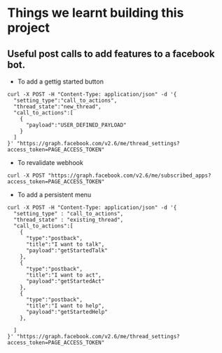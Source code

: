 # Things we learnt building this project

## Useful post calls to add features to a facebook bot.
* To add a gettig started button
```
curl -X POST -H "Content-Type: application/json" -d '{
  "setting_type":"call_to_actions",
  "thread_state":"new_thread",
  "call_to_actions":[
    {
      "payload":"USER_DEFINED_PAYLOAD"
    }
  ]
}' "https://graph.facebook.com/v2.6/me/thread_settings?access_token=PAGE_ACCESS_TOKEN"

```

*  To revalidate webhook
```
curl -X POST "https://graph.facebook.com/v2.6/me/subscribed_apps?access_token=PAGE_ACCESS_TOKEN"
```
* To add a persistent menu
```
curl -X POST -H "Content-Type: application/json" -d '{
  "setting_type" : "call_to_actions",
  "thread_state" : "existing_thread",
  "call_to_actions":[
    {
      "type":"postback",
      "title":"I want to talk",
      "payload":"getStartedTalk"
    },
    {
      "type":"postback",
      "title":"I want to act",
      "payload":"getStartedAct"
    },
    {
      "type":"postback",
      "title":"I want to help",
      "payload":"getStartedHelp"
    },

  ]
}' "https://graph.facebook.com/v2.6/me/thread_settings?access_token=PAGE_ACCESS_TOKEN"
```


